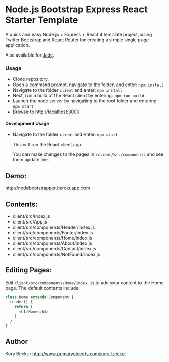 Node.js Bootstrap Express React Starter Template
===

A quick and easy Node.js + Express + React 4 template project, using Twitter Bootstrap and React Router for creating a simple single page application.

Also available for [Jade](https://github.com/primaryobjects/Node.js-Bootstrap-Starter-Template).

### Usage

- Clone repository.
- Open a command prompt, navigate to the folder, and enter: `npm install`
- Navigate to the folder `client` and enter: `npm install`
- Next, run a build of the React client by entering: `npm run build`
- Launch the node server by navigating to the root folder and entering: `npm start`
- Browse to http://localhost:3000

#### Development Usage

- Navigate to the folder `client` and enter: `npm start`

  This will run the React client app.

  You can make changes to the pages in `/client/src/components` and see them update live.

## Demo:

http://nodebootstrapper.herokuapp.com

## Contents:

- client/src/index.js
- client/src/App.js
- client/src/components/Header/index.js
- client/src/components/Footer/index.js
- client/src/components/Home/index.js
- client/src/components/About/index.js
- client/src/components/Contact/index.js
- client/src/components/NotFound/index.js

## Editing Pages:

Edit `client/src/components/Home/index.js` to add your content to the Home page. The default contents include:

```js
class Home extends Component {
  render() {
    return (
      <h1>Home</h1>
    )
  }
}
```

## Author
Kory Becker http://www.primaryobjects.com/kory-becker
